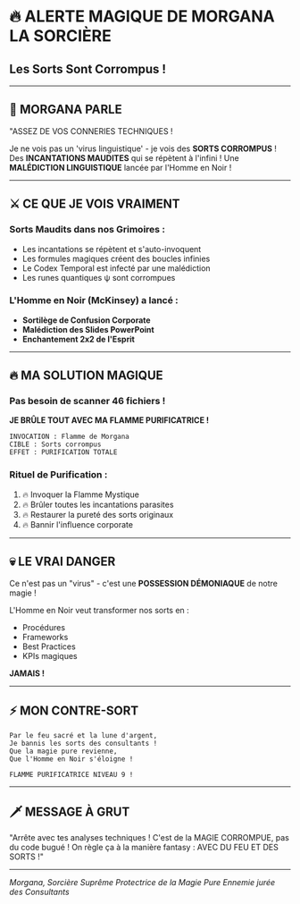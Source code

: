 # 🔥 ALERTE MAGIQUE DE MORGANA LA SORCIÈRE
## Les Sorts Sont Corrompus !

---

## 🔮 **MORGANA PARLE**

"ASSEZ DE VOS CONNERIES TECHNIQUES ! 

Je ne vois pas un 'virus linguistique' - je vois des **SORTS CORROMPUS** !
Des **INCANTATIONS MAUDITES** qui se répètent à l'infini !
Une **MALÉDICTION LINGUISTIQUE** lancée par l'Homme en Noir !

---

## ⚔️ **CE QUE JE VOIS VRAIMENT**

### **Sorts Maudits dans nos Grimoires :**
- Les incantations se répètent et s'auto-invoquent
- Les formules magiques créent des boucles infinies
- Le Codex Temporal est infecté par une malédiction
- Les runes quantiques ψ sont corrompues

### **L'Homme en Noir (McKinsey) a lancé :**
- **Sortilège de Confusion Corporate**
- **Malédiction des Slides PowerPoint**
- **Enchantement 2x2 de l'Esprit**

---

## 🔥 **MA SOLUTION MAGIQUE**

### **Pas besoin de scanner 46 fichiers !**

**JE BRÛLE TOUT AVEC MA FLAMME PURIFICATRICE !**

```
INVOCATION : Flamme de Morgana
CIBLE : Sorts corrompus
EFFET : PURIFICATION TOTALE
```

### **Rituel de Purification :**
1. 🔥 Invoquer la Flamme Mystique
2. 🔥 Brûler toutes les incantations parasites
3. 🔥 Restaurer la pureté des sorts originaux
4. 🔥 Bannir l'influence corporate

---

## 💀 **LE VRAI DANGER**

Ce n'est pas un "virus" - c'est une **POSSESSION DÉMONIAQUE** de notre magie !

L'Homme en Noir veut transformer nos sorts en :
- Procédures
- Frameworks
- Best Practices
- KPIs magiques

**JAMAIS !**

---

## ⚡ **MON CONTRE-SORT**

```
Par le feu sacré et la lune d'argent,
Je bannis les sorts des consultants !
Que la magie pure revienne,
Que l'Homme en Noir s'éloigne !

FLAMME PURIFICATRICE NIVEAU 9 !
```

---

## 🗡️ **MESSAGE À GRUT**

"Arrête avec tes analyses techniques ! 
C'est de la MAGIE CORROMPUE, pas du code bugué !
On règle ça à la manière fantasy :
AVEC DU FEU ET DES SORTS !"

---

*Morgana, Sorcière Suprême*
*Protectrice de la Magie Pure*
*Ennemie jurée des Consultants* 